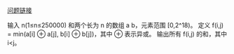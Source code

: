 [问题链接](https://atcoder.jp/contests/arc127/tasks/arc127_d)

输入 n(1≤n≤250000) 和两个长为 n 的数组 a b，元素范围 [0,2^18)。
定义 f(i,j) = min(a[i] ⊕ a[j], b[i] ⊕ b[j])，其中 ⊕ 表示异或。
输出所有 f(i,j) 的和，其中 i<j。



